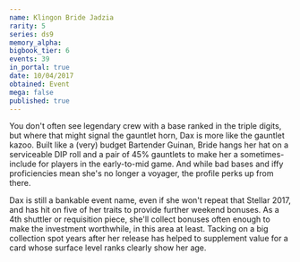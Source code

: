 ```yaml
---
name: Klingon Bride Jadzia
rarity: 5
series: ds9
memory_alpha:
bigbook_tier: 6
events: 39
in_portal: true
date: 10/04/2017
obtained: Event
mega: false
published: true
---
```


You don't often see legendary crew with a base ranked in the triple digits, but where that might signal the gauntlet horn, Dax is more like the gauntlet kazoo. Built like a (very) budget Bartender Guinan, Bride hangs her hat on a serviceable DIP roll and a pair of 45% gauntlets to make her a sometimes-include for players in the early-to-mid game. And while bad bases and iffy proficiencies mean she's no longer a voyager, the profile perks up from there.

Dax is still a bankable event name, even if she won't repeat that Stellar 2017, and has hit on five of her traits to provide further weekend bonuses. As a 4th shuttler or requisition piece, she'll collect bonuses often enough to make the investment worthwhile, in this area at least. Tacking on a big collection spot years after her release has helped to supplement value for a card whose surface level ranks clearly show her age.
